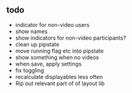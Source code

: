## todo

- indicator for non-video users
- show names
- show indicators for non-video participants?
- clean up pipstate
- move running flag etc into pipstate
- show something when no videos
- when save, apply settings
- fix toggling
- recalculate displayables less often
- Rip out relevant part of of layout lib
